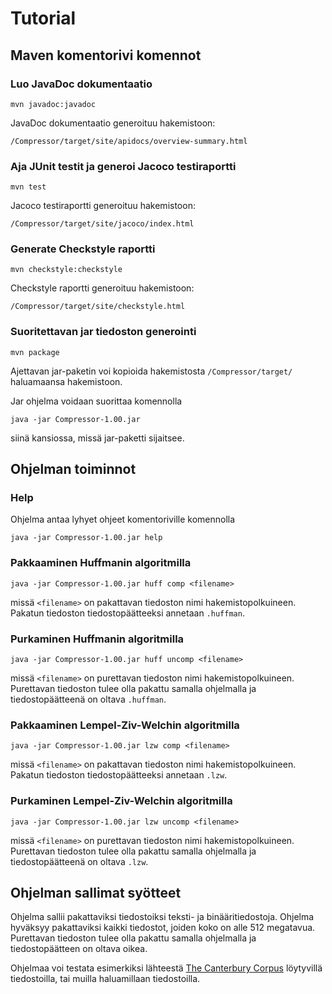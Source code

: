# Tutorial

## Maven komentorivi komennot

### Luo JavaDoc dokumentaatio

`mvn javadoc:javadoc`

JavaDoc dokumentaatio generoituu hakemistoon:

`/Compressor/target/site/apidocs/overview-summary.html`

### Aja JUnit testit ja generoi Jacoco testiraportti

`mvn test`

Jacoco testiraportti generoituu hakemistoon:

`/Compressor/target/site/jacoco/index.html`

### Generate Checkstyle raportti

`mvn checkstyle:checkstyle`

Checkstyle raportti generoituu hakemistoon:

`/Compressor/target/site/checkstyle.html`

### Suoritettavan jar tiedoston generointi

`mvn package`

Ajettavan jar-paketin voi kopioida hakemistosta `/Compressor/target/` haluamaansa hakemistoon.

Jar ohjelma voidaan suorittaa komennolla 

`java -jar Compressor-1.00.jar`

siinä kansiossa, missä jar-paketti sijaitsee.

## Ohjelman toiminnot

### Help

Ohjelma antaa lyhyet ohjeet komentoriville komennolla 

`java -jar Compressor-1.00.jar help`

### Pakkaaminen Huffmanin algoritmilla

`java -jar Compressor-1.00.jar huff comp <filename>`

missä `<filename>` on pakattavan tiedoston nimi hakemistopolkuineen. Pakatun tiedoston tiedostopäätteeksi annetaan `.huffman`.

### Purkaminen Huffmanin algoritmilla

`java -jar Compressor-1.00.jar huff uncomp <filename>`

missä `<filename>` on purettavan tiedoston nimi hakemistopolkuineen. Purettavan tiedoston tulee olla pakattu samalla ohjelmalla ja tiedostopäätteenä on oltava `.huffman`.

### Pakkaaminen Lempel-Ziv-Welchin algoritmilla

`java -jar Compressor-1.00.jar lzw comp <filename>`

missä `<filename>` on pakattavan tiedoston nimi hakemistopolkuineen.  Pakatun tiedoston tiedostopäätteeksi annetaan `.lzw`.

### Purkaminen Lempel-Ziv-Welchin algoritmilla

`java -jar Compressor-1.00.jar lzw uncomp <filename>`

missä `<filename>` on purettavan tiedoston nimi hakemistopolkuineen. Purettavan tiedoston tulee olla pakattu samalla ohjelmalla ja tiedostopäätteenä on oltava `.lzw`.

## Ohjelman sallimat syötteet

Ohjelma sallii pakattaviksi tiedostoiksi teksti- ja binääritiedostoja. Ohjelma hyväksyy pakattaviksi kaikki tiedostot, joiden koko on alle 512 megatavua. Purettavan tiedoston tulee olla pakattu samalla ohjelmalla ja tiedostopäätteen on oltava oikea.

Ohjelmaa voi testata esimerkiksi lähteestä [The Canterbury Corpus](http://corpus.canterbury.ac.nz/descriptions/#cantrbry) löytyvillä tiedostoilla, tai muilla haluamillaan tiedostoilla.
